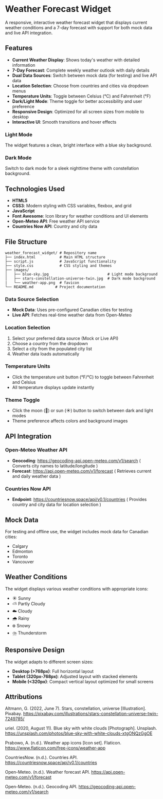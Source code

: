 # Weather Forecast Widget

A responsive, interactive weather forecast widget that displays current weather conditions and a 7-day forecast with support for both mock data and live API integration.
## Features
- **Current Weather Display**: Shows today's weather with detailed information
- **7-Day Forecast**: Complete weekly weather outlook with daily details
- **Dual Data Sources**: Switch between mock data (for testing) and live API data
- **Location Selection**: Choose from countries and cities via dropdown menus
- **Temperature Units**: Toggle between Celsius (°C) and Fahrenheit (°F)
- **Dark/Light Mode**: Theme toggle for better accessibility and user preference
- **Responsive Design**: Optimized for all screen sizes from mobile to desktop
- **Interactive UI**: Smooth transitions and hover effects

### Light Mode
The widget features a clean, bright interface with a blue sky background.
### Dark Mode
Switch to dark mode for a sleek nighttime theme with constellation background.

## Technologies Used
- **HTML5**
- **CSS3**: Modern styling with CSS variables, flexbox, and grid
- **JavaScript**
- **Font Awesome**: Icon library for weather conditions and UI elements
- **Open-Meteo API**: Free weather API service
- **Countries Now API**: Country and city data

## File Structure

```
weather_forecast_widget/ # Repository name
├── index.html           # Main HTML structure
├── script.js            # JavaScript functionality
├── style.css            # CSS styling and themes
├── images/
│   ├── blue-sky.jpg                           # Light mode background
│   ├── stars-constellation-universe-twin.jpg  # Dark mode background
|   └── weather-app.png  # favicon  
└── README.md          # Project documentation
```
### Data Source Selection
- **Mock Data**: Uses pre-configured Canadian cities for testing
- **Live API**: Fetches real-time weather data from Open-Meteo

### Location Selection
1. Select your preferred data source (Mock or Live API)
2. Choose a country from the dropdown
3. Select a city from the populated city list
4. Weather data loads automatically

### Temperature Units
- Click the temperature unit button (°F/°C) to toggle between Fahrenheit and Celsius
- All temperature displays update instantly

### Theme Toggle
- Click the moon (🌙) or sun (☀️) button to switch between dark and light modes
- Theme preference affects colors and background images

## API Integration

### Open-Meteo Weather API
- **Geocoding**: https://geocoding-api.open-meteo.com/v1/search  ( Converts city names to latitude/longitude )
- **Forecast**: https://api.open-meteo.com/v1/forecast  ( Retrieves current and daily weather data )

### Countries Now API
- **Endpoint**: https://countriesnow.space/api/v0.1/countries
   ( Provides country and city data for location selection )

## Mock Data

For testing and offline use, the widget includes mock data for Canadian cities:
- Calgary
- Edmonton
- Toronto
- Vancouver

## Weather Conditions

The widget displays various weather conditions with appropriate icons:
- ☀️ Sunny
- ⛅ Partly Cloudy
- ☁️ Cloudy
- 🌧️ Rainy
- ❄️ Snowy
- ⛈️ Thunderstorm

## Responsive Design

The widget adapts to different screen sizes:
- **Desktop (>768px)**: Full horizontal layout
- **Tablet (320px-768px)**: Adjusted layout with stacked elements
- **Mobile (<320px)**: Compact vertical layout optimized for small screens

## Attributions

Altmann, G. (2022, June 7). Stars, constellation, universe [Illustration]. Pixabay. https://pixabay.com/illustrations/stars-constellation-universe-twin-7249785/

uriel. (2020, August 11). Blue sky with white clouds [Photograph]. Unsplash. https://unsplash.com/photos/blue-sky-with-white-clouds-xtgONQzGgOE

Prabowo, A. (n.d.). Weather app icons [Icon set]. Flaticon. https://www.flaticon.com/free-icons/weather-app

CountriesNow. (n.d.). Countries API. https://countriesnow.space/api/v0.1/countries

Open-Meteo. (n.d.). Weather forecast API. https://api.open-meteo.com/v1/forecast

Open-Meteo. (n.d.). Geocoding API. https://geocoding-api.open-meteo.com/v1/search


